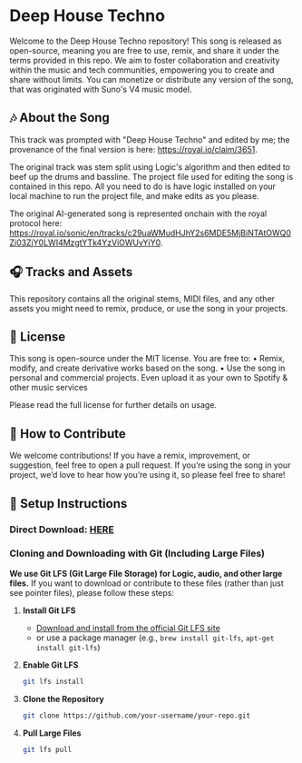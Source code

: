# Deep House Techno

Welcome to the Deep House Techno repository! This song is released as open-source, meaning you are free to use, remix, and share it under the terms provided in this repo. We aim to foster collaboration and creativity within the music and tech communities, empowering you to create and share without limits. You can monetize or distribute any version of the song, that was originated with Suno's V4 music model.

## 🎶 About the Song

This track was prompted with "Deep House Techno" and edited by me; the provenance of the final version is here: https://royal.io/claim/3651.

The original track was stem split using Logic's algorithm and then edited to beef up the drums and bassline. The project file used for editing the song is contained in this repo. All you need to do is have logic installed on your local machine to run the project file, and make edits as you please.

The original AI-generated song is represented onchain with the royal protocol here: https://royal.io/sonic/en/tracks/c29uaWMudHJhY2s6MDE5MjBiNTAtOWQ0Zi03ZjY0LWI4MzgtYTk4YzViOWUyYjY0.

## 🎧 Tracks and Assets

This repository contains all the original stems, MIDI files, and any other assets you might need to remix, produce, or use the song in your projects.

## 📜 License

This song is open-source under the MIT license. You are free to: • Remix, modify, and create derivative works based on the song. • Use the song in personal and commercial projects. Even upload it as your own to Spotify & other music services

Please read the full license for further details on usage.

## 🚀 How to Contribute

We welcome contributions! If you have a remix, improvement, or suggestion, feel free to open a pull request. If you’re using the song in your project, we’d love to hear how you’re using it, so please feel free to share!

## 🔧 Setup Instructions

### Direct Download: [HERE](https://github.com/0x3lau/deep-house-techno/archive/refs/heads/main.zip)

### Cloning and Downloading with Git (Including Large Files) 

**We use Git LFS (Git Large File Storage) for Logic, audio, and other large files.** If you want to download or contribute to these files (rather than just see pointer files), please follow these steps:

1. **Install Git LFS**  
   - [Download and install from the official Git LFS site](https://git-lfs.github.com/)  
   - or use a package manager (e.g., `brew install git-lfs`, `apt-get install git-lfs`)

2. **Enable Git LFS**  
   ```bash
   git lfs install
   ```

3. **Clone the Repository**  
   ```bash
   git clone https://github.com/your-username/your-repo.git
   ```

4. **Pull Large Files**  
   ```bash
   git lfs pull
   ```
